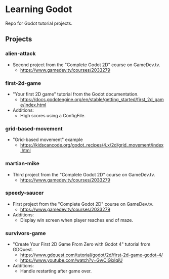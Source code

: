 # Learning Godot

Repo for Godot tutorial projects.

## Projects

### alien-attack
- Second project from the "Complete Godot 2D" course on GameDev.tv.
    - https://www.gamedev.tv/courses/2033279

### first-2d-game

- "Your first 2D game" tutorial from the Godot documentation.
    - https://docs.godotengine.org/en/stable/getting_started/first_2d_game/index.html
- Additions:
    - High scores using a ConfigFile.

### grid-based-movement

- "Grid-based movement" example
    - https://kidscancode.org/godot_recipes/4.x/2d/grid_movement/index.html

### martian-mike
- Third project from the "Complete Godot 2D" course on GameDev.tv.
    - https://www.gamedev.tv/courses/2033279

### speedy-saucer
- First project from the "Complete Godot 2D" course on GameDev.tv.
    - https://www.gamedev.tv/courses/2033279
- Additions:
    - Display win screen when player reaches end of maze.

### survivors-game

- "Create Your First 2D Game From Zero with Godot 4" tutorial from GDQuest.
    - https://www.gdquest.com/tutorial/godot/2d/first-2d-game-godot-4/
    - https://www.youtube.com/watch?v=GwCiGixlqiU
- Additions:
    - Handle restarting after game over.
